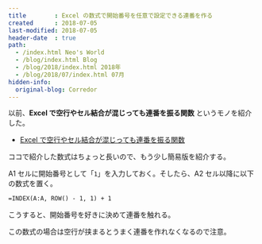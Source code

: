```yaml
---
title        : Excel の数式で開始番号を任意で設定できる連番を作る
created      : 2018-07-05
last-modified: 2018-07-05
header-date  : true
path:
  - /index.html Neo's World
  - /blog/index.html Blog
  - /blog/2018/index.html 2018年
  - /blog/2018/07/index.html 07月
hidden-info:
  original-blog: Corredor
---
```


以前、**Excel で空行やセル結合が混じっても連番を振る関数** というモノを紹介した。

- [Excel で空行やセル結合が混じっても連番を振る関数](/blog/2016/01/26-01.html)

ココで紹介した数式はちょっと長いので、もう少し簡易版を紹介する。

A1 セルに開始番号として「`1`」を入力しておく。そしたら、A2 セル以降に以下の数式を置く。

```vb
=INDEX(A:A, ROW() - 1, 1) + 1
```

こうすると、開始番号を好きに決めて連番を触れる。

この数式の場合は空行が挟まるとうまく連番を作れなくなるので注意。

